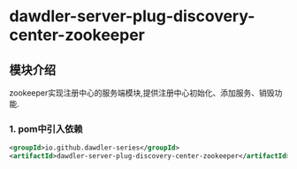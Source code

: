 # dawdler-server-plug-discovery-center-zookeeper

## 模块介绍

zookeeper实现注册中心的服务端模块,提供注册中心初始化、添加服务、销毁功能.

### 1. pom中引入依赖

```xml
<groupId>io.github.dawdler-series</groupId>
<artifactId>dawdler-server-plug-discovery-center-zookeeper</artifactId>
```
